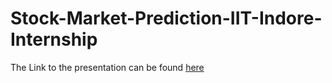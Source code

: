 # Stock-Market-Prediction-IIT-Indore-Internship
The Link to the presentation can be found [here](https://docs.google.com/presentation/d/13QO2qmIyeytYPQnpW-U5c4iyIl6so4h9eqfpxJZ1AOg/edit?usp=sharing)
